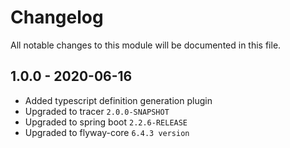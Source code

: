 # Changelog
All notable changes to this module will be documented in this file.

   ## 1.0.0 - 2020-06-16
- Added typescript definition generation plugin
- Upgraded to tracer `2.0.0-SNAPSHOT`
- Upgraded to spring boot `2.2.6-RELEASE`
- Upgraded to flyway-core `6.4.3 version`